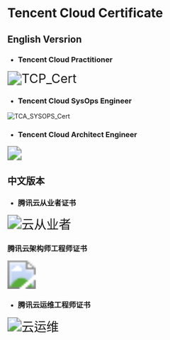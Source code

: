# Tencent Cloud Certificate




## English Versrion

- ### **Tencent Cloud Practitioner**

<img src="https://cdn.jsdelivr.net/gh/yeliansong/github-blog-PIC/blog-images/TCP_Cert.jpeg" alt="TCP_Cert" style="zoom:200%;" />



- ### **Tencent Cloud SysOps Engineer**

![TCA_SYSOPS_Cert](https://cdn.jsdelivr.net/gh/yeliansong/github-blog-PIC/blog-images/TCA_SYSOPS_Cert.jpeg)



- ### **Tencent Cloud Architect Engineer**

<img src="https://cdn.jsdelivr.net/gh/yeliansong/github-blog-PIC/blog-images/22323.jpeg" style="zoom:200%;" />





## 中文版本

- ### **腾讯云从业者证书**

<img src="https://cdn.jsdelivr.net/gh/yeliansong/github-blog-PIC/blog-images/%E4%BA%91%E4%BB%8E%E4%B8%9A%E8%80%85.jpeg" alt="云从业者" style="zoom:200%;" />



### **腾讯云架构师工程师证书**

<img src="https://cdn.jsdelivr.net/gh/yeliansong/github-blog-PIC/blog-images/%E4%BA%91%E6%9E%B6%E6%9E%84%E8%AF%81%E4%B9%A6.jpeg" style="zoom:400%;" />



- ### **腾讯云运维工程师证书**

<img src="https://cdn.jsdelivr.net/gh/yeliansong/github-blog-PIC/blog-images/%E4%BA%91%E8%BF%90%E7%BB%B4.jpeg" alt="云运维" style="zoom:200%;" />








